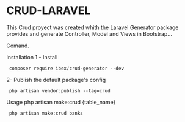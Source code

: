 # CRUD-LARAVEL 


This Crud proyect was created whith the Laravel Generator package provides and generate Controller, Model and Views in Bootstrap...

Comand.

Installation
  1 - Install

     composer require ibex/crud-generator --dev
  2- Publish the default package's config

     php artisan vendor:publish --tag=crud
Usage
     php artisan make:crud {table_name}

     php artisan make:crud banks
